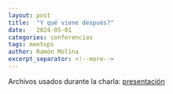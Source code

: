 ```yaml
---
layout: post
title:  "Y qué viene después?"
date:   2024-05-01
categories: conferencias
tags: meetups
author: Ramón Molina
excerpt_separator: <!--more-->
---
```

Archivos usados durante la charla:
[presentación](/assets/pdf/ies_alfonso_xi_24.pdf)

